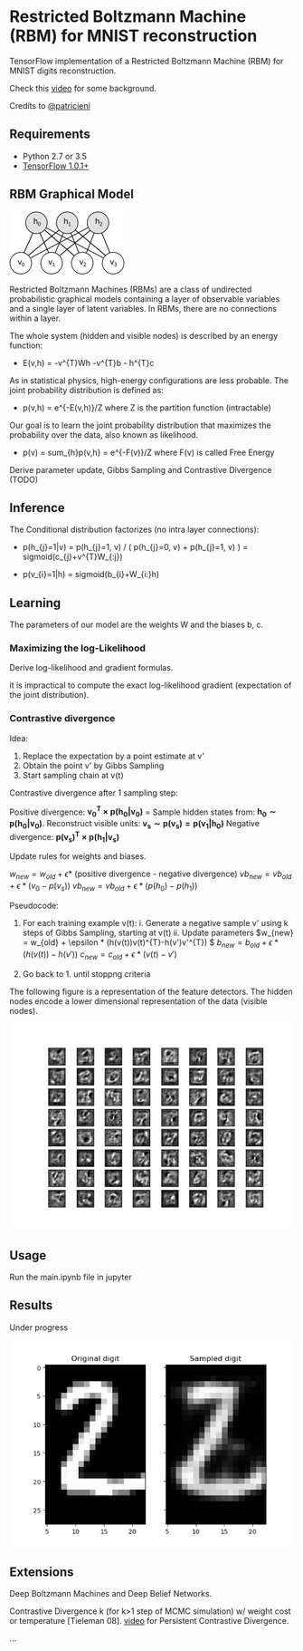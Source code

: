 # Restricted Boltzmann Machine (RBM) for MNIST reconstruction

TensorFlow implementation of a Restricted Boltzmann Machine (RBM) for MNIST digits reconstruction.

Check this [video](https://www.youtube.com/watch?v=JKw4z2tKl_4) for some background.

Credits to [@patricieni](https://github.com/patricieni/RBM-Tensorflow)

## Requirements
- Python 2.7 or 3.5
- [TensorFlow 1.0.1+](https://www.tensorflow.org/install/)

## RBM Graphical Model

![rbm](./img/rbm.png)

Restricted Boltzmann Machines (RBMs) are a class of undirected probabilistic graphical models containing a layer of observable variables and a single layer of latent variables. In RBMs, there are no connections within a layer. 


The whole system (hidden and visible nodes) is described by an energy function:

- E(v,h) = -v^{T}Wh -v^{T}b - h^{T}c

As in statistical physics,  high-energy configurations are less probable. The joint probability distribution is defined as:

- p(v,h) = e^{-E(v,h)}/Z where Z is the partition function (intractable)

Our goal is to learn the joint probability distribution that maximizes the probability over the data, also known as likelihood.

- p(v) = sum_{h}p(v,h} = e^{-F(v)}/Z where F(v) is called Free Energy

Derive parameter update, Gibbs Sampling and Contrastive Divergence (TODO)

## Inference

The Conditional distribution factorizes (no intra layer connections):

- p(h_{j}=1|v) = p(h_{j}=1, v) / ( p(h_{j}=0, v) + p(h_{j}=1, v) ) = sigmoid(c_{j}+v^{T}W_{:j})

- p(v_{i}=1|h) = sigmoid(b_{i}+W_{i:}h)

## Learning

The parameters of our model are the weights W and the biases b, c. 

### Maximizing the log-Likelihood

Derive log-likelihood and gradient formulas.

it is impractical to compute the exact log-likelihood gradient (expectation of the joint distribution).

### Contrastive divergence

Idea:
1. Replace the expectation by a point estimate at v'
2. Obtain the point v' by Gibbs Sampling
3. Start sampling chain at v(t)

Contrastive divergence after 1 sampling step:

Positive divergence: $\mathbf{v_0^T \times p(h_0|v_0)}$ = 
Sample hidden states from: $\mathbf{h_0 \sim p(h_0|v_0)}$.
Reconstruct visible units: $\mathbf{v_s \sim p(v_{s})=p(v_1|h_0)}$
Negative divergence: $\mathbf{p(v_{s})^T \times p(h_1|v_s)}$

Update rules for weights and biases.

$w_{new} = w_{old} + \epsilon *$ (positive divergence - negative divergence)
$vb_{new} = vb_{old} + \epsilon * (v_0 - p(v_s))$
$vb_{new} = vb_{old} + \epsilon * (p(h_0) - p(h_1))$

Pseudocode:
1. For each training example v(t):
  i. Generate a negative sample v' using k steps of Gibbs Sampling, starting at v(t)
  ii. Update parameters
  $w_{new} = w_{old} + \epsilon * (h(v(t))v(t)^{T}-h(v')v'^{T}) $
  $b_{new} = b_{old} + \epsilon * (h(v(t))-h(v'))$
  $c_{new} = c_{old} + \epsilon * (v(t)-v')$
 
2. Go back to 1. until stoppng criteria


The following figure is a representation of the feature detectors. The hidden nodes encode a lower dimensional representation of the data (visible nodes).

![bernoulli_ft](./img/bernoulli_ft.png)

## Usage

Run the main.ipynb file in jupyter

## Results

Under progress

![recon2](./img/recon2.png)

## Extensions

Deep Boltzmann Machines and Deep Belief Networks.

Contrastive Divergence k (for k>1 step of MCMC simulation) w/ weight cost or temperature [Tieleman 08]. [video](https://www.youtube.com/watch?v=S0kFFiHzR8M) for Persistent Contrastive Divergence.

...

